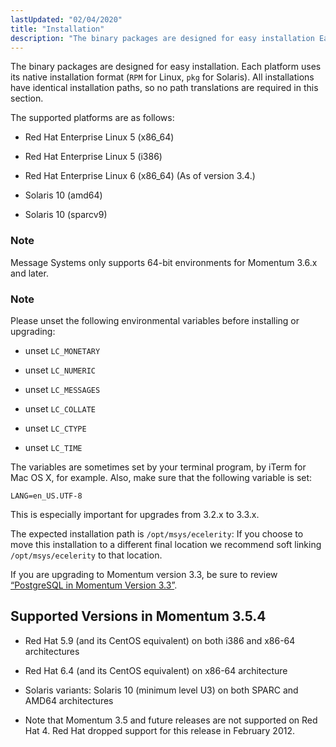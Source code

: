 ```yaml
---
lastUpdated: "02/04/2020"
title: "Installation"
description: "The binary packages are designed for easy installation Each platform uses its native installation format RPM for Linux pkg for Solaris All installations have identical installation paths so no path translations are required in this section The supported platforms are as follows Red Hat Enterprise Linux 5 x 86 64..."
---
```



The binary packages are designed for easy installation. Each platform uses its native installation format (`RPM` for Linux, `pkg` for Solaris). All installations have identical installation paths, so no path translations are required in this section.

The supported platforms are as follows:

*   Red Hat Enterprise Linux 5 (x86_64)

*   Red Hat Enterprise Linux 5 (i386)

*   Red Hat Enterprise Linux 6 (x86_64) (As of version 3.4.)

*   Solaris 10 (amd64)

*   Solaris 10 (sparcv9)

### Note

Message Systems only supports 64-bit environments for Momentum 3.6.x and later.

### Note

Please unset the following environmental variables before installing or upgrading:

*   unset `LC_MONETARY`

*   unset `LC_NUMERIC`

*   unset `LC_MESSAGES`

*   unset `LC_COLLATE`

*   unset `LC_CTYPE`

*   unset `LC_TIME`

The variables are sometimes set by your terminal program, by iTerm for Mac OS X, for example. Also, make sure that the following variable is set:

`LANG=en_US.UTF-8`

This is especially important for upgrades from 3.2.x to 3.3.x.

The expected installation path is `/opt/msys/ecelerity`: If you choose to move this installation to a different final location we recommend soft linking `/opt/msys/ecelerity` to that location.

If you are upgrading to Momentum version 3.3, be sure to review [“PostgreSQL in Momentum Version 3.3”](/momentum/3/3-reference/operations-postgresql#operations.postgresql.migrating.3.3).

## <a name="idp136928"></a> Supported Versions in Momentum 3.5.4

*   Red Hat 5.9 (and its CentOS equivalent) on both i386 and x86-64 architectures

*   Red Hat 6.4 (and its CentOS equivalent) on x86-64 architecture

*   Solaris variants: Solaris 10 (minimum level U3) on both SPARC and AMD64 architectures

*   Note that Momentum 3.5 and future releases are not supported on Red Hat 4\. Red Hat dropped support for this release in February 2012.